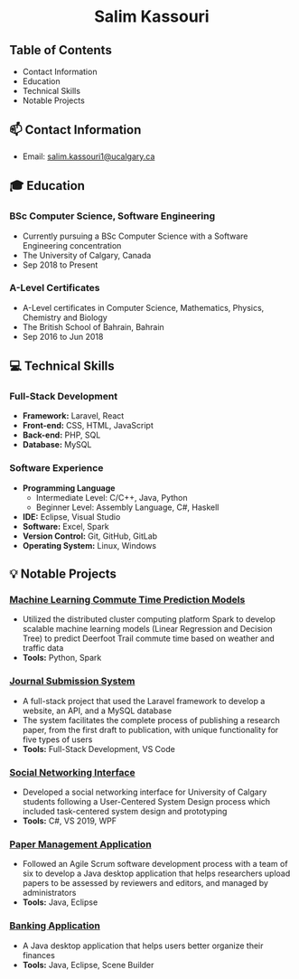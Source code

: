 <h1 align="center"><b>Salim Kassouri</b></h1>

## Table of Contents
+ Contact Information
+ Education
+ Technical Skills
+ Notable Projects

## 📫 Contact Information
+ Email: salim.kassouri1@ucalgary.ca

## 🎓 Education
### BSc Computer Science, Software Engineering
+ Currently pursuing a BSc Computer Science with a Software Engineering concentration
+ The University of Calgary, Canada
+ Sep 2018 to Present

### A-Level Certificates
+ A-Level certificates in Computer Science, Mathematics, Physics, Chemistry and Biology
+ The British School of Bahrain, Bahrain
+ Sep 2016 to Jun 2018

## 💻 Technical Skills
### Full-Stack Development 
+ **Framework:** Laravel, React 
+ **Front-end:** CSS, HTML, JavaScript 
+ **Back-end:** PHP, SQL 
+ **Database:** MySQL 

### Software Experience 
+ **Programming Language** 
  + Intermediate Level: C/C++, Java, Python 
  + Beginner Level: Assembly Language, C#, Haskell
+ **IDE:** Eclipse, Visual Studio
+ **Software:** Excel, Spark 
+ **Version Control:** Git, GitHub, GitLab 
+ **Operating System:** Linux, Windows

## 💡 Notable Projects
### [Machine Learning Commute Time Prediction Models](https://github.com/salimk1/machine-learning-models)
+ Utilized the distributed cluster computing platform Spark to develop scalable machine learning models (Linear Regression and Decision Tree) to predict Deerfoot Trail commute time based on weather and traffic data
+ **Tools:** Python, Spark

### [Journal Submission System](https://github.com/salimk1/journal-submission-system)
+ A full-stack project that used the Laravel framework to develop a website, an API, and a MySQL database 
+ The system facilitates the complete process of publishing a research paper, from the first draft to publication, with unique functionality for five types of users
+ **Tools:** Full-Stack Development, VS Code

### [Social Networking Interface](https://github.com/salimk1/social-networking-interface) 
+ Developed a social networking interface for University of Calgary students following a User-Centered System Design process which included task-centered system design and prototyping 
+ **Tools:** C#, VS 2019, WPF

### [Paper Management Application](https://github.com/salimk1/paper-management-application)
+ Followed an Agile Scrum software development process with a team of six to develop a Java desktop application that helps researchers upload papers to be assessed by reviewers and editors, and managed by administrators 
+ **Tools:** Java, Eclipse

### [Banking Application](https://github.com/salimk1/banking-application)
+ A Java desktop application that helps users better organize their finances
+ **Tools:** Java, Eclipse, Scene Builder
